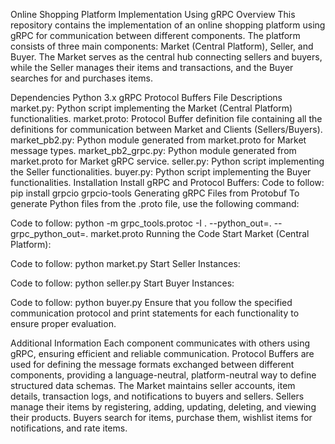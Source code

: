 Online Shopping Platform Implementation Using gRPC
Overview
This repository contains the implementation of an online shopping platform using gRPC for communication between different components. The platform consists of three main components: Market (Central Platform), Seller, and Buyer. The Market serves as the central hub connecting sellers and buyers, while the Seller manages their items and transactions, and the Buyer searches for and purchases items.

Dependencies
Python 3.x
gRPC
Protocol Buffers
File Descriptions
market.py: Python script implementing the Market (Central Platform) functionalities.
market.proto: Protocol Buffer definition file containing all the definitions for communication between Market and Clients (Sellers/Buyers).
market_pb2.py: Python module generated from market.proto for Market message types.
market_pb2_grpc.py: Python module generated from market.proto for Market gRPC service.
seller.py: Python script implementing the Seller functionalities.
buyer.py: Python script implementing the Buyer functionalities.
Installation
Install gRPC and Protocol Buffers:
Code to follow:
pip install grpcio grpcio-tools
Generating gRPC Files from Protobuf
To generate Python files from the .proto file, use the following command:


Code to follow:
python -m grpc_tools.protoc -I . --python_out=. --grpc_python_out=. market.proto
Running the Code
Start Market (Central Platform):

Code to follow:
python market.py
Start Seller Instances:

Code to follow:
python seller.py
Start Buyer Instances:

Code to follow:
python buyer.py
Ensure that you follow the specified communication protocol and print statements for each functionality to ensure proper evaluation.

Additional Information
Each component communicates with others using gRPC, ensuring efficient and reliable communication.
Protocol Buffers are used for defining the message formats exchanged between different components, providing a language-neutral, platform-neutral way to define structured data schemas.
The Market maintains seller accounts, item details, transaction logs, and notifications to buyers and sellers.
Sellers manage their items by registering, adding, updating, deleting, and viewing their products.
Buyers search for items, purchase them, wishlist items for notifications, and rate items.